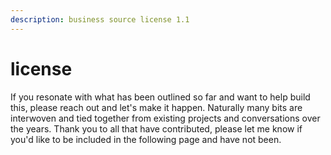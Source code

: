 ```yaml
---
description: business source license 1.1
---
```


# license

If you resonate with what has been outlined so far and want to help build this, please reach out and let's make it happen.  Naturally many bits are interwoven and tied together from existing projects and conversations over the years. Thank you to all that have contributed, please let me know if you'd like to be included in the following page and have not been.
